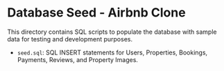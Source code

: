 # Database Seed - Airbnb Clone

This directory contains SQL scripts to populate the database with sample data for testing and development purposes.

- `seed.sql`: SQL INSERT statements for Users, Properties, Bookings, Payments, Reviews, and Property Images.
